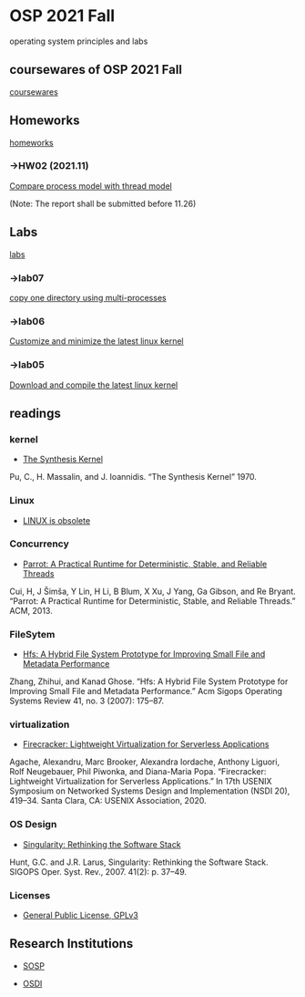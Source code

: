 # OSP 2021 Fall
operating system principles and labs
## coursewares of OSP 2021 Fall
[coursewares](/AllinAll/coursewares)

## Homeworks
[homeworks](/AllinAll/homeworks)

### ->HW02 (2021.11)
[Compare process model with thread model](/AllinAll/homeworks)


(Note: The report shall be submitted before 11.26)

## Labs
[labs](/AllinAll/labs)
### ->lab07
[copy one directory using multi-processes](/AllinAll/labs/labcopydir_processes)

### ->lab06 
[Customize and minimize the latest linux kernel](/AllinAll/labs/labminimizedkernel)

### ->lab05
[Download and compile the latest linux kernel](/AllinAll/labs/labcompilelinux)


## readings
### kernel
* [The Synthesis Kernel](/AllinAll/others/TheSynthesisKernel.pdf)

Pu, C., H. Massalin, and J. Ioannidis. “The Synthesis Kernel” 1970.

### Linux
* [LINUX is obsolete](/AllinAll/others/LINUXisobsolete.pdf)

### Concurrency
* [Parrot: A Practical Runtime for Deterministic, Stable, and Reliable Threads](/AllinAll/others/parrot-sosp13.pdf)

Cui, H, J Šimša, Y Lin, H Li, B Blum, X Xu, J Yang, Ga Gibson, and Re Bryant. “Parrot: A Practical Runtime for Deterministic, Stable, and Reliable Threads.” ACM, 2013.

### FileSytem
* [Hfs: A Hybrid File System Prototype for Improving Small File and Metadata Performance](http://dl.acm.org/doi/abs/10.1145/1272996.1273016)

Zhang, Zhihui, and Kanad Ghose. “Hfs: A Hybrid File System Prototype for Improving Small File and Metadata Performance.” Acm Sigops Operating Systems Review 41, no. 3 (2007): 175–87.


### virtualization
* [Firecracker: Lightweight Virtualization for Serverless Applications](/AllinAll/others/nsdi20-paper-agache.pdf)

Agache, Alexandru, Marc Brooker, Alexandra Iordache, Anthony Liguori, Rolf Neugebauer, Phil Piwonka, and Diana-Maria Popa. “Firecracker: Lightweight Virtualization for Serverless Applications.” In 17th USENIX Symposium on Networked Systems Design and Implementation (NSDI 20), 419–34. Santa Clara, CA: USENIX Association, 2020. 

### OS Design
* [Singularity: Rethinking the Software Stack](/AllinAll/others/osr2007_rethinkingsoftwarestack.pdf)

Hunt, G.C. and J.R. Larus, Singularity: Rethinking the Software Stack. SIGOPS Oper. Syst. Rev., 2007. 41(2): p. 37–49.


### Licenses
* [General Public License, GPLv3](https://www.gnu.org/licenses/gpl-3.0.en.html)


## Research Institutions

* [SOSP](http://www.sosp.org/)

* [OSDI](https://www.usenix.org/conference/osdi20)

